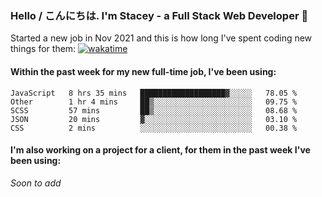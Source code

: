 ### Hello / こんにちは. I'm Stacey - a Full Stack Web Developer 👋

Started a new job in Nov 2021 and this is how long I've spent coding new things for them: [![wakatime](https://wakatime.com/badge/user/86082ce1-bca4-4a02-a7a3-c2242e42ac7a/project/12b01edb-1cc9-44e6-b4ef-181fde524dc6.svg)](https://wakatime.com/badge/user/86082ce1-bca4-4a02-a7a3-c2242e42ac7a/project/12b01edb-1cc9-44e6-b4ef-181fde524dc6)

#### Within the past week for my new full-time job, I've been using:
<!--START_SECTION:waka-->
```text
JavaScript   8 hrs 35 mins   ███████████████████▓░░░░░   78.05 % 
Other        1 hr 4 mins     ██▒░░░░░░░░░░░░░░░░░░░░░░   09.75 % 
SCSS         57 mins         ██▒░░░░░░░░░░░░░░░░░░░░░░   08.68 % 
JSON         20 mins         ▓░░░░░░░░░░░░░░░░░░░░░░░░   03.10 % 
CSS          2 mins          ░░░░░░░░░░░░░░░░░░░░░░░░░   00.38 % 
```
<!--END_SECTION:waka-->

#### I'm also working on a project for a client, for them in the past week I've been using:
*Soon to add*
